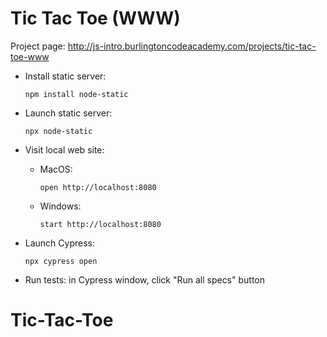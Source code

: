 # Tic Tac Toe (WWW)

Project page: http://js-intro.burlingtoncodeacademy.com/projects/tic-tac-toe-www

* Install static server:

      npm install node-static

* Launch static server:

      npx node-static

* Visit local web site:
  * MacOS:
  
        open http://localhost:8080
  * Windows:

        start http://localhost:8080

* Launch Cypress:
      
      npx cypress open

* Run tests: in Cypress window, click "Run all specs" button

# Tic-Tac-Toe
